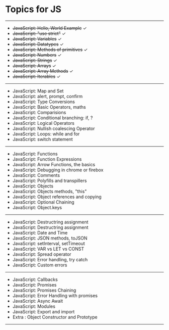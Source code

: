 # Topics for JS
___



* ~~JavaScript: Hello, World Example~~ &check;
* ~~JavaScript: "use strict"~~ &check;
* ~~JavaScript: Variables~~ &check;
* ~~JavaScript: Datatypes~~ &check;
* ~~JavaScript: Methods of primitives~~ &check;
* ~~JavaScript: Numbers~~ &check;
* ~~JavaScript: Strings~~ &check;
* ~~JavaScript: Arrays~~ &check;
* ~~JavaScript: Array Methods~~ &check;
* ~~JavaScript: Iterables~~ &check;
___
* JavaScript: Map and Set
* JavaScript: alert, prompt, confirm
* JavaScript: Type Conversions
* JavaScript: Basic Operators, maths
* JavaScript: Comparisions
* JavaScript: Conditional branching: if, ?
* JavaScript: Logical Operators
* JavaScript: Nullish coalescing Operator
* JavaScript: Loops: while and for
* JavaScript: switch statement
___
* JavaScript: Functions
* JavaScript: Function Expressions
* JavaScript: Arrow Functions, the basics
* JavaScript: Debugging in chrome or firebox
* JavaScript: Comments
* JavaScript: Polyfills and transpillers
* JavaScript: Objects
* JavaScript: Objects methods, "this"
* JavaScript: Object references and copying
* JavaScript: Optional Chaining
* JavaScript: Object.keys
___
* JavaScript: Destructring assignment
* JavaScript: Destructring assignment
* JavaScript: Date and Time
* JavaScript: JSON methods, toJSON
* JavaScript: setInterval, setTimeout
* JavaScript: VAR vs LET vs CONST
* JavaScript: Spread operator
* JavaScript: Error handling, try catch
* JavaScript: Custom errors
___
* JavaScript: Callbacks
* JavaScript: Promises
* JavaScript: Promises Chaining
* JavaScript: Error Handling with promises
* JavaScript: Async Await
* JavaScript: Modules
* JavaScript: Export and import
* Extra : Object Constructor and Prototype

___